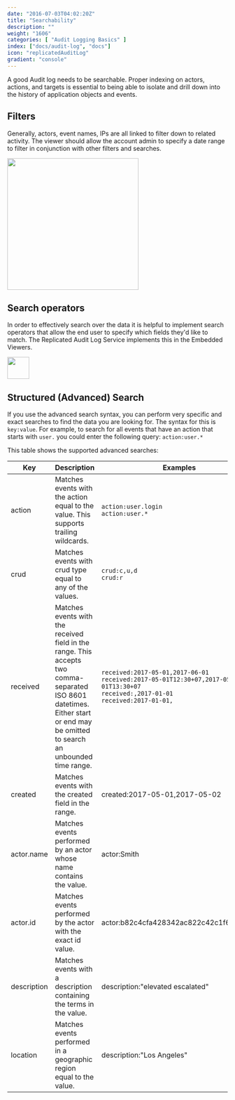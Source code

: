 ```yaml
---
date: "2016-07-03T04:02:20Z"
title: "Searchability"
description: ""
weight: "1606"
categories: [ "Audit Logging Basics" ]
index: ["docs/audit-log", "docs"]
icon: "replicatedAuditLog"
gradient: "console"
---
```


A good Audit log needs to be searchable. Proper indexing on actors, actions, and targets is essential to being able to isolate and drill down into the history of application objects and events.

## Filters
Generally, actors, event names, IPs are all linked to filter down to related activity. The viewer should allow the account admin to specify a date range to filter in conjunction with other filters and searches.

<div>
  <img height="300" class="mask-img" src="/images/audit-log/filter-options.png">
</div>

## Search operators
In order to effectively search over the data it is helpful to implement search operators that allow the end user to specify which fields they'd like to match. The Replicated Audit Log Service implements this in the Embedded Viewers.

<div>
  <img height="50" class="mask-img" src="/images/audit-log/search-operators.png">
</div>

## Structured (Advanced) Search
If you use the advanced search syntax, you can perform very specific and exact searches to find the data you are looking for. The syntax for this is `key:value`. For example, to search for all events that have an action that starts with `user.` you could enter the following query: `action:user.*`

This table shows the supported advanced searches:

| Key | Description | Examples |
|---|---|---|
| action | Matches events with the action equal to the value. This supports trailing wildcards. | `action:user.login`<br>`action:user.*` |
| crud | Matches events with crud type equal to any of the values. | `crud:c,u,d`<br>`crud:r` |
| received | Matches events with the received field in the range. This accepts two comma-separated ISO 8601 datetimes. Either start or end may be omitted to search an unbounded time range.| `received:2017-05-01,2017-06-01`<br>`received:2017-05-01T12:30+07,2017-05-01T13:30+07`<br>`received:,2017-01-01`<br>`received:2017-01-01,` |
| created | Matches events with the created field in the range. | created:2017-05-01,2017-05-02 |
| actor.name | Matches events performed by an actor whose name contains the value. | actor:Smith |
| actor.id | Matches events performed by the actor with the exact id value. | actor:b82c4cfa428342ac822c42c1f6b89200 |
| description | Matches events with a description containing the terms in the value. | description:"elevated escalated" |
| location | Matches events performed in a geographic region equal to the value. | description:"Los Angeles" |
